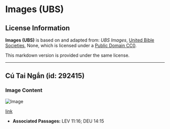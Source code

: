 # Images (UBS)

## License Information

**Images (UBS)** is based on and adapted from: _UBS Images_, [United Bible Societies](https://unitedbiblesocieties.org/), None, which is licensed under a [Public Domain CC0](https://creativecommons.org/public-domain/cc0/).

This markdown version is provided under the same license.



--------------------------------

## Cú Tai Ngắn (id: 292415)

### Image Content

![Image](https://cdn.aquifer.bible/aquifer-content/resources/Media/WEB-0807_short-eared_owl.jpg)

[link](https://cdn.aquifer.bible/aquifer-content/resources/Media/WEB-0807_short-eared_owl.jpg)

* **Associated Passages:** LEV 11:16; DEU 14:15

